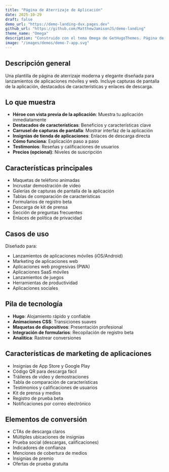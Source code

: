 ```yaml
---
title: "Página de Aterrizaje de Aplicación"
date: 2025-10-29
draft: false
demo_url: "https://demo-landing-dvx.pages.dev"
github_url: "https://github.com/MatthewJamisonJS/demo-landing"
theme_name: "Omega"
description: "Construido con el tema Omega de GetHugoThemes. Página de aterrizaje moderna de aplicación con insignias de tienda de aplicaciones, capturas de pantalla y vitrinas de características."
image: "/images/demos/demo-7-app.svg"
---
```


## Descripción general

Una plantilla de página de aterrizaje moderna y elegante diseñada para lanzamientos de aplicaciones móviles y web. Incluye capturas de pantalla de la aplicación, destacados de características y enlaces de descarga.

## Lo que muestra

- **Héroe con vista previa de la aplicación**: Muestra tu aplicación inmediatamente
- **Destacados de características**: Beneficios y características clave
- **Carrusel de capturas de pantalla**: Mostrar interfaz de la aplicación
- **Insignias de tienda de aplicaciones**: Enlaces de descarga directa
- **Cómo funciona**: Explicación paso a paso
- **Testimonios**: Reseñas y calificaciones de usuarios
- **Precios (opcional)**: Niveles de suscripción

## Características principales

- Maquetas de teléfono animadas
- Incrustar demostración de video
- Galerías de capturas de pantalla de la aplicación
- Tablas de comparación de características
- Formularios de registro beta
- Descarga de kit de prensa
- Sección de preguntas frecuentes
- Enlaces de política de privacidad

## Casos de uso

Diseñado para:
- Lanzamientos de aplicaciones móviles (iOS/Android)
- Marketing de aplicaciones web
- Aplicaciones web progresivas (PWA)
- Aplicaciones SaaS móviles
- Lanzamientos de juegos
- Herramientas de productividad
- Aplicaciones sociales

## Pila de tecnología

- **Hugo**: Alojamiento rápido y confiable
- **Animaciones CSS**: Transiciones suaves
- **Maquetas de dispositivos**: Presentación profesional
- **Integración de formularios**: Recopilación de registro beta
- **Analítica**: Rastrear conversiones

## Características de marketing de aplicaciones

- Insignias de App Store y Google Play
- Código QR para descarga fácil
- Tráileres de video y demostraciones
- Tabla de comparación de características
- Testimonios y calificaciones de usuarios
- Kit de prensa y medios
- Registro de prueba beta
- Notificaciones por correo electrónico

## Elementos de conversión

- CTAs de descarga claros
- Múltiples ubicaciones de insignias
- Prueba social (descargas, calificaciones)
- Indicadores de confianza
- Menciones de cobertura de medios
- Insignias de premio
- Ofertas de prueba gratuita
